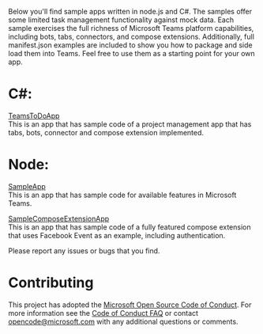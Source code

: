 Below you'll find sample apps written in node.js and C#. The samples offer some limited task management functionality against mock data. Each sample exercises the full richness of Microsoft Teams platform capabilities, including bots, tabs, connectors, and compose extensions. Additionally, full manifest.json examples are included to show you how to package and side load them into Teams. Feel free to use them as a starting point for your own app.
# C#:
<a href="https://github.com/OfficeDev/microsoft-teams-samples/tree/master/CSharp/TeamsToDoApp" target="_blank">TeamsToDoApp</a>
<br>This is an app that has sample code of a project management app that has tabs, bots, connector and compose extension implemented.
# Node:
<a href="https://github.com/OfficeDev/microsoft-teams-samples/tree/master/Node/SampleApp" target="_blank">SampleApp</a>
<br>This is an app that has sample code for available features in Microsoft Teams.

<a href="https://github.com/OfficeDev/microsoft-teams-samples/tree/master/Node/SampleComposeExtensionApp" target="_blank">SampleComposeExtensionApp</a>
<br>This is an app that has sample code of a fully featured compose extension that uses Facebook Event as an example, including authentication.

Please report any issues or bugs that you find.

# Contributing
This project has adopted the [Microsoft Open Source Code of Conduct](https://opensource.microsoft.com/codeofconduct/). For more information see the [Code of Conduct FAQ](https://opensource.microsoft.com/codeofconduct/faq/) or contact [opencode@microsoft.com](mailto:opencode@microsoft.com) with any additional questions or comments.
